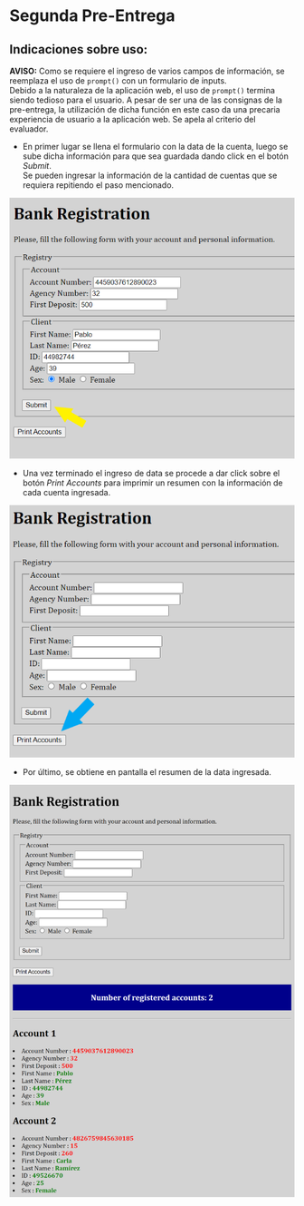 # Segunda Pre-Entrega

## Indicaciones sobre uso:

**AVISO:** Como se requiere el ingreso de varios campos de información,
se reemplaza el uso de `prompt()` con un formulario de
inputs.<br>
Debido a la naturaleza de la aplicación web, el
uso de `prompt()` termina siendo tedioso para el usuario.
A pesar de ser una de las consignas de la pre-entrega, la
utilización de dicha función en este caso da una precaria
experiencia de usuario a la aplicación web. Se apela al
criterio del evaluador.

- En primer lugar se llena el formulario con la data de la cuenta, luego
  se sube dicha información para que sea guardada dando click en el botón _Submit_.<br>
  Se pueden ingresar la información de la cantidad de cuentas que se
  requiera repitiendo el paso mencionado.

![First](./misc/first.png)

- Una vez terminado el ingreso de data se procede a dar click sobre
  el botón _Print Accounts_ para imprimir un resumen con la
  información de cada cuenta ingresada.

![Second](./misc/second.png)

- Por último, se obtiene en pantalla el resumen de la data ingresada.

![Final](./misc/final.png)
